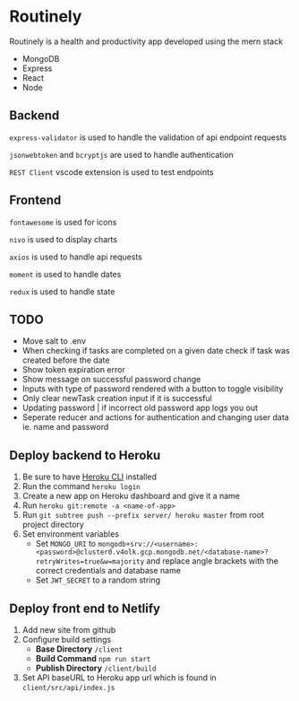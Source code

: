 # Routinely

Routinely is a health and productivity app developed using the mern stack

- MongoDB
- Express
- React
- Node

## Backend

`express-validator` is used to handle the validation of api endpoint requests

`jsonwebtoken` and `bcryptjs` are used to handle authentication

`REST Client` vscode extension is used to test endpoints

## Frontend

`fontawesome` is used for icons

`nivo` is used to display charts

`axios` is used to handle api requests

`moment` is used to handle dates

`redux` is used to handle state

## TODO

- Move salt to .env
- When checking if tasks are completed on a given date check if task was created before the date
- Show token expiration error
- Show message on successful password change
- Inputs with type of password rendered with a button to toggle visibility
- Only clear newTask creation input if it is successful
- Updating password | if incorrect old password app logs you out
- Seperate reducer and actions for authentication and changing user data ie. name and password

## Deploy backend to Heroku

1. Be sure to have [Heroku CLI](https://devcenter.heroku.com/articles/heroku-command-line) installed
2. Run the command `heroku login`
3. Create a new app on Heroku dashboard and give it a name
4. Run `heroku git:remote -a <name-of-app>`
5. Run `git subtree push --prefix server/ heroku master` from root project directory
6. Set environment variables
   - Set `MONGO_URI` to `mongodb+srv://<username>:<password>@cluster0.v4olk.gcp.mongodb.net/<database-name>?retryWrites=true&w=majority` and replace angle brackets with the correct credentials and database name
   - Set `JWT_SECRET` to a random string

## Deploy front end to Netlify

1. Add new site from github
2. Configure build settings
   - **Base Directory** `/client`
   - **Build Command** `npm run start`
   - **Publish Directory** `/client/build`
3. Set API baseURL to Heroku app url which is found in `client/src/api/index.js`
